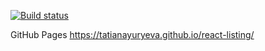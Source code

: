 [![Build status](https://ci.appveyor.com/api/projects/status/fet206p4u9oo8boi?svg=true)](https://ci.appveyor.com/project/TatianaYuryeva/react-listing)

GitHub Pages https://tatianayuryeva.github.io/react-listing/